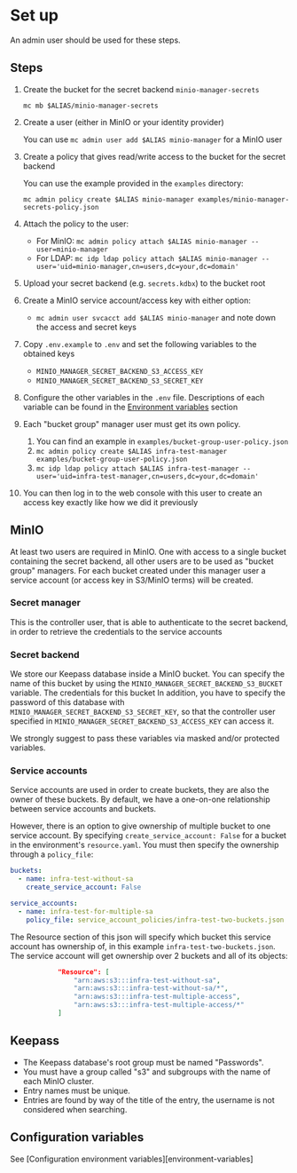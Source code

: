 # Set up

An admin user should be used for these steps.

## Steps

1. Create the bucket for the secret backend `minio-manager-secrets`

    `mc mb $ALIAS/minio-manager-secrets`

1. Create a user (either in MinIO or your identity provider)

    You can use `mc admin user add $ALIAS minio-manager` for a MinIO user

1. Create a policy that gives read/write access to the bucket for the secret backend

    You can use the example provided in the `examples` directory:

    `mc admin policy create $ALIAS minio-manager examples/minio-manager-secrets-policy.json`

1. Attach the policy to the user:

   - For MinIO: `mc admin policy attach $ALIAS minio-manager --user=minio-manager`
   - For LDAP: `mc idp ldap policy attach $ALIAS minio-manager --user='uid=minio-manager,cn=users,dc=your,dc=domain'`

1. Upload your secret backend (e.g. `secrets.kdbx`) to the bucket root
1. Create a MinIO service account/access key with either option:

   - `mc admin user svcacct add $ALIAS minio-manager` and note down the access and secret keys

1. Copy `.env.example` to `.env` and set the following variables to the obtained keys

   - `MINIO_MANAGER_SECRET_BACKEND_S3_ACCESS_KEY`
   - `MINIO_MANAGER_SECRET_BACKEND_S3_SECRET_KEY`

1. Configure the other variables in the `.env` file. Descriptions of each variable can be found in the
   [Environment variables](#environment-variables) section

1. Each "bucket group" manager user must get its own policy.
   1. You can find an example in `examples/bucket-group-user-policy.json`
   1. `mc admin policy create $ALIAS infra-test-manager examples/bucket-group-user-policy.json`
   1. `mc idp ldap policy attach $ALIAS infra-test-manager --user='uid=infra-test-manager,cn=users,dc=your,dc=domain'`
1. You can then log in to the web console with this user to create an access key exactly like how we did it previously

## MinIO

At least two users are required in MinIO. One with access to a single bucket containing the secret backend, all other
users are to be used as "bucket group" managers. For each bucket created under this manager user a service account
(or access key in S3/MinIO terms) will be created.

### Secret manager

This is the controller user, that is able to authenticate to the secret backend, in order to retrieve the credentials to the service accounts

### Secret backend

We store our Keepass database inside a MinIO bucket. You can specify the name of this bucket by using the `MINIO_MANAGER_SECRET_BACKEND_S3_BUCKET` variable.
The credentials for this bucket
In addition, you have to specify the password of this database with `MINIO_MANAGER_SECRET_BACKEND_S3_SECRET_KEY`, so that the controller user specified in `MINIO_MANAGER_SECRET_BACKEND_S3_ACCESS_KEY` can access it.

We strongly suggest to pass these variables via masked and/or protected variables.

### Service accounts

Service accounts are used in order to create buckets, they are also the owner of these buckets. By default, we have a one-on-one relationship between service accounts and buckets.

However, there is an option to give ownership of multiple bucket to one service account. By specifying `create_service_account: False` for a bucket in the environment's `resource.yaml`.
You must then specify the ownership through a `policy_file`:

``` yaml
buckets:
  - name: infra-test-without-sa
    create_service_account: False

service_accounts:
  - name: infra-test-for-multiple-sa
    policy_file: service_account_policies/infra-test-two-buckets.json
```

The Resource section of this json will specify which bucket this service account has ownership of, in this example `infra-test-two-buckets.json`.
The service account will get ownership over 2 buckets and all of its objects:

``` json
            "Resource": [
                "arn:aws:s3:::infra-test-without-sa",
                "arn:aws:s3:::infra-test-without-sa/*",
                "arn:aws:s3:::infra-test-multiple-access",
                "arn:aws:s3:::infra-test-multiple-access/*"
            ]
```

## Keepass

- The Keepass database's root group must be named "Passwords".
- You must have a group called "s3" and subgroups with the name of each MinIO cluster.
- Entry names must be unique.
- Entries are found by way of the title of the entry, the username is not considered when searching.

## Configuration variables

See [Configuration environment variables][environment-variables]
